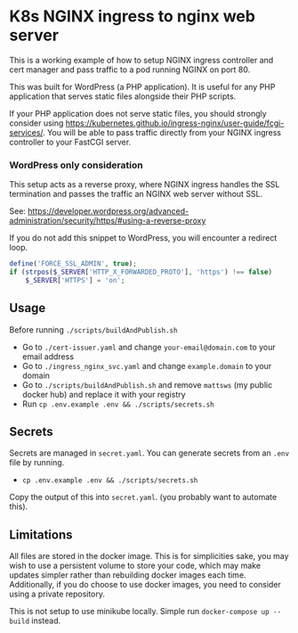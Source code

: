 # K8s NGINX ingress to nginx web server

This is a working example of how to setup NGINX ingress controller and cert manager and pass traffic to a pod running NGINX on port 80.

This was built for WordPress (a PHP application). It is useful for any PHP application that serves static files alongside their PHP scripts.

If your PHP application does not serve static files, you should strongly consider using https://kubernetes.github.io/ingress-nginx/user-guide/fcgi-services/. You will be able to pass traffic directly from your NGINX ingress controller to your FastCGI server.

### WordPress only consideration

This setup acts as a reverse proxy, where NGINX ingress handles the SSL termination and passes the traffic an NGINX web server without SSL.

See: https://developer.wordpress.org/advanced-administration/security/https/#using-a-reverse-proxy

If you do not add this snippet to WordPress, you will encounter a redirect loop.

```php
define('FORCE_SSL_ADMIN', true);
if (strpos($_SERVER['HTTP_X_FORWARDED_PROTO'], 'https') !== false)
    $_SERVER['HTTPS'] = 'on';
```

## Usage

Before running `./scripts/buildAndPublish.sh`

- Go to `./cert-issuer.yaml` and change `your-email@domain.com` to your email address
- Go to `./ingress_nginx_svc.yaml` and change `example.domain` to your domain
- Go to `./scripts/buildAndPublish.sh` and remove `mattsws` (my public docker hub) and replace it with your registry
- Run `cp .env.example .env && ./scripts/secrets.sh`

## Secrets

Secrets are managed in `secret.yaml`. You can generate secrets from an `.env` file by running.

- `cp .env.example .env && ./scripts/secrets.sh`

Copy the output of this into `secret.yaml`. (you probably want to automate this).

## Limitations

All files are stored in the docker image. This is for simplicities sake, you may wish to use a persistent volume to store your code, which may make updates simpler rather than rebuilding docker images each time. Additionally, if you do choose to use docker images, you need to consider using a private repository.

This is not setup to use minikube locally. Simple run `docker-compose up --build` instead.
